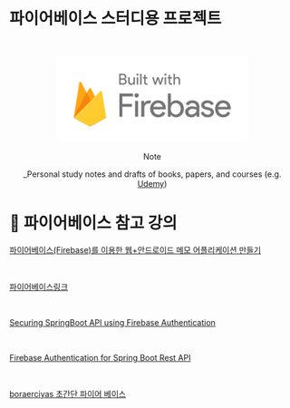 # 파이어베이스 스터디용 프로젝트

<br />
<!-- Logo -->
<p align="center">
  <img src="/src/main/resources/static/images/logo-built_white.png" alt="Note" height="150px">
</p>

<!-- Title and Description -->
<div align="center">
Note

 _Personal study notes and drafts of books, papers, and courses (e.g. [Udemy](https://www.udemy.com/))

</div>

# 📓 파이어베이스 참고 강의

[파이어베이스(Firebase)를 이용한 웹+안드로이드 메모 어플리케이션 만들기](https://www.inflearn.com/course/%ED%8C%8C%EC%9D%B4%EC%96%B4%EB%B2%A0%EC%9D%B4%EC%8A%A4-%EA%B0%95%EC%A2%8C-%EC%9B%B9-%EC%96%B4%ED%94%8C%EB%A6%AC%EC%BC%80%EC%9D%B4%EC%85%98/dashboard "파이어베이스-강좌-웹-어플리케이션")

<br />

[ 파이어베이스링크 ](https://console.firebase.google.com "파이어베이스")

<br />

[ Securing SpringBoot API using Firebase Authentication ](https://medium.com/@purikunal22/securing-springboot-api-using-firebase-authentication-16d72dd250cc "Securing SpringBoot API using Firebase Authentication")

<br />

[ Firebase Authentication for Spring Boot Rest API ](https://thepro.io/post/firebase-authentication-for-spring-boot-rest-api-5V "Firebase Authentication for Spring Boot Rest API")

<br />

[ boraerciyas 초간단 파이어 베이스 ](
https://github.com/boraerciyas/FirebaseAuthenticationSpringBoot "boraerciyas 파이어베이스")

<br />


